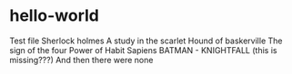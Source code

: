 # hello-world
Test file
Sherlock holmes
A study in the scarlet
Hound of baskerville
The sign of the four
Power of Habit
Sapiens
BATMAN - KNIGHTFALL (this is missing???)
And then there were none
